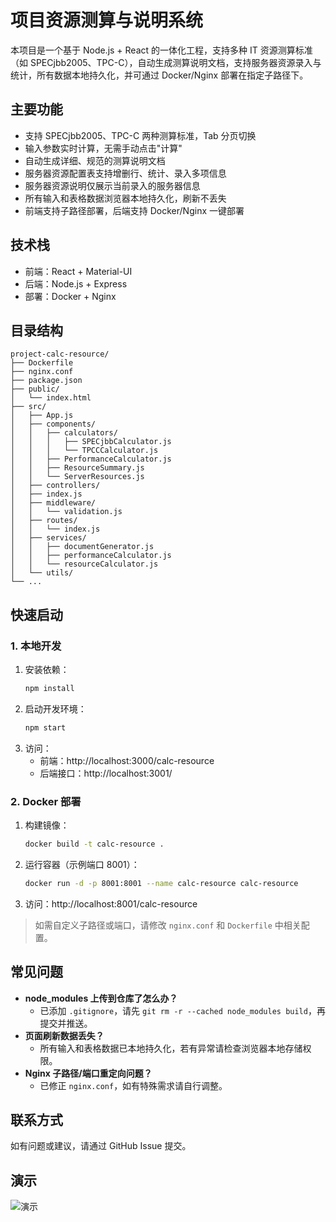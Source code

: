 # 项目资源测算与说明系统

本项目是一个基于 Node.js + React 的一体化工程，支持多种 IT 资源测算标准（如 SPECjbb2005、TPC-C），自动生成测算说明文档，支持服务器资源录入与统计，所有数据本地持久化，并可通过 Docker/Nginx 部署在指定子路径下。

## 主要功能
- 支持 SPECjbb2005、TPC-C 两种测算标准，Tab 分页切换
- 输入参数实时计算，无需手动点击"计算"
- 自动生成详细、规范的测算说明文档
- 服务器资源配置表支持增删行、统计、录入多项信息
- 服务器资源说明仅展示当前录入的服务器信息
- 所有输入和表格数据浏览器本地持久化，刷新不丢失
- 前端支持子路径部署，后端支持 Docker/Nginx 一键部署

## 技术栈
- 前端：React + Material-UI
- 后端：Node.js + Express
- 部署：Docker + Nginx

## 目录结构
```
project-calc-resource/
├── Dockerfile
├── nginx.conf
├── package.json
├── public/
│   └── index.html
├── src/
│   ├── App.js
│   ├── components/
│   │   ├── calculators/
│   │   │   ├── SPECjbbCalculator.js
│   │   │   └── TPCCCalculator.js
│   │   ├── PerformanceCalculator.js
│   │   ├── ResourceSummary.js
│   │   └── ServerResources.js
│   ├── controllers/
│   ├── index.js
│   ├── middleware/
│   │   └── validation.js
│   ├── routes/
│   │   └── index.js
│   ├── services/
│   │   ├── documentGenerator.js
│   │   ├── performanceCalculator.js
│   │   └── resourceCalculator.js
│   └── utils/
└── ...
```

## 快速启动

### 1. 本地开发

1. 安装依赖：
   ```bash
   npm install
   ```
2. 启动开发环境：
   ```bash
   npm start
   ```
3. 访问：
   - 前端：http://localhost:3000/calc-resource
   - 后端接口：http://localhost:3001/

### 2. Docker 部署

1. 构建镜像：
   ```bash
   docker build -t calc-resource .
   ```
2. 运行容器（示例端口 8001）：
   ```bash
   docker run -d -p 8001:8001 --name calc-resource calc-resource
   ```
3. 访问：http://localhost:8001/calc-resource

> 如需自定义子路径或端口，请修改 `nginx.conf` 和 `Dockerfile` 中相关配置。

## 常见问题
- **node_modules 上传到仓库了怎么办？**
  - 已添加 `.gitignore`，请先 `git rm -r --cached node_modules build`，再提交并推送。
- **页面刷新数据丢失？**
  - 所有输入和表格数据已本地持久化，若有异常请检查浏览器本地存储权限。
- **Nginx 子路径/端口重定向问题？**
  - 已修正 `nginx.conf`，如有特殊需求请自行调整。

## 联系方式
如有问题或建议，请通过 GitHub Issue 提交。

## 演示
![演示](./images/show.gif)